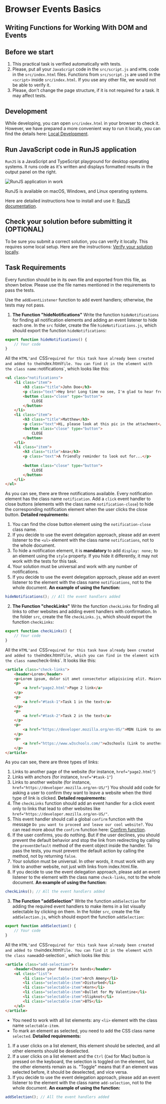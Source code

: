 # Browser Events Basics

## Writing Functions for Working With DOM and Events

## Before we start

1. This practical task is verified automatically with tests. 
2. Please, put all your `JavaScript` code in the `src/script.js` and `HTML` code in the `src/index.html` files. Functions from `src/script.js` are used in the `<script>` inside `src/index.html`. If you use any other file, we would not be able to verify it.
3. Please, don't change the page structure, if it is not required for a task. It may affect tests.

## Development

While developing, you can open `src/index.html` in your browser to check it. However, we have prepared a more convenient way to run it locally, you can find the details here: [Local Development](https://gitlab.com/gap-bs-front-end-autocode-documents/autocode-documents/-/blob/main/docs/LocalDevelopment.md).

## Run JavaScript code in RunJS application

`RunJS` is a JavaScript and TypeScript playground for desktop operating systems. It runs code as it's written and displays formatted results in the output panel on the right.

![RunJS application in work](https://gitlab.com/gap-bs-front-end-autocode-documents/autocode-documents/-/raw/main/images/runjs-intro.png)

RunJS is available on macOS, Windows, and Linux operating systems.

Here are detailed instructions how to install and use it: [RunJS documentation](https://runjs.app/docs).

## Check your solution before submitting it (OPTIONAL)
To be sure you submit a correct solution, you can verify it locally. This requires some local setup. Here are the instructions: [Verify your solution locally](https://gitlab.com/gap-bs-front-end-autocode-documents/autocode-documents/-/blob/main/docs/VerifySolutionLocally.md).

## Task Requirements

Every function should be in its own file and exported from this file, as shown below. Please use the file names mentioned in the requirements to pass the tests.

Use the `addEventListener` function to add event handlers; otherwise, the tests may not pass.

1. **The Function "hideNotifications"**
Write the function `hideNotifications` for finding all notification elements and adding an event listener to hide each one.
In the `src` folder, create the file `hideNotifications.js`, which should export the function `hideNotifications`:
```js
export function hideNotifications() {
    // Your code
}
```
All the `HTML'and `CSS` required for this task have already been created and added to the `index.html` file. You can find it in the element with the class name: `notifications`, which looks like this:
```html
<ul class="notifications">
    <li class="item">
        <h3 class="title">John Doe</h3>
        <p class="text">Hey bro! Long time no see, I'm glad to hear from you!</p>
        <button class="close" type="button">
            CLOSE
        </button>
    </li>
    <li class="item">
        <h3 class="title">Matthew</h3>
        <p class="text">Hi, please look at this pic in the attachment</p>
        <button class="close" type="button">
            CLOSE
        </button>
    </li>
    <li class="item">
        <h3 class="title">Ana</h3>
        <p class="text">A friendly reminder to look out for...</p>
        
        <button class="close" type="button">
            CLOSE
        </button>
    </li>
</ul>
```
As you can see, there are three notifications available. 
Every notification element has the class name `notification`.
Add a `click` event handler to close buttons (elements with the class name `notification-close`) to hide the corresponding notification element when the user clicks the close button.
**Detailed requirements:**
1. You can find the close button element using the `notification-close` class name.
2. If you decide to use the event delegation approach, please add an event listener to the `<ul>` element with the class name `notifications`, not to the whole document.
3. To hide a notification element, it is **mandatory** to add `display: none;` to an element using the `style` property. If you hide it differently, it may not work with the tests for this task.
4. Your solution must be universal and work with any number of notifications.
4. If you decide to use the event delegation approach, please add an event listener to the element with the class name `notifications`, not to the whole document.
**An example of using the function:**
```js
hideNotifications(); // All the event handlers added
```
2. **The Function "checkLinks"**
Write the function `checkLinks` for finding all links to other websites and adding event handlers with confirmation.
In the folder `src`, create the file `checkLinks.js`, which should export the function `checkLinks`:
```js
export function checkLinks() {
    // Your code
}
```
All the `HTML'and `CSS` required for this task have already been created and added to the `index.html` file, which you can find in the element with the class name `check-links`. It looks like this:
```html
<article class="check-links">
    <header>Lorem</header>
    <p>Lorem ipsum, dolor sit amet consectetur adipisicing elit. Maiores ullam accusamus sit sint. Reiciendis, nam necessitatibus? Officiis pariatur dolorem reprehenderit, est aliquid voluptatum quaerat, distinctio neque veritatis vel natus vero!</p>
    <p>
        <a href="page2.html">Page 2 link</a>
    </p>
    <p>
        <a href="#task-1">Task 1 in the text</a>
    </p>
    <p>
        <a href="#task-2">Task 2 in the text</a>
    </p>
    <p>
        <a href="https://developer.mozilla.org/en-US/">MDN (Link to another website)</a>
    </p>
    <p>
        <a href="https://www.w3schools.com/">w3schools (Link to another website)</a>
    </p>
</article>
```
As you can see, there are three types of links:
1. Links to another page of the website (for instance, `href="page2.html"`)
2. Links with anchors (for instance, `href="#task-1"`)
3. Links to another website (for instance, `href="https://developer.mozilla.org/en-US/"`)
You should add code for asking a user to confirm they want to leave a website when the third type of link is clicked.
**Detailed requirements:**
1. The `checkLinks` function should add an event handler for a click event only to links that lead to other websites like `href="https://developer.mozilla.org/en-US/"`.
2. This event handler should call a global `confirm` function with the message `Do you want to proceed and leave our cool website?`. You can read more about the `confirm` function here: [Confirm function](https://javascript.info/alert-prompt-confirm#confirm).
3. If the user confirms, you do nothing. But if the user declines, you should prevent the default behavior and stop the link from redirecting by calling the `preventDefault` method of the event object inside the handler. To pass the tests, you must prevent the default action by calling the method, not by returning `false`. 
4. Your solution must be universal. In other words, it must work with any link to another website, not just with links from index.html.file.
5. If you decide to use the event delegation approach, please add an event listener to the element with the class name `check-links`, not to the whole document.
**An example of using the function:**
```js
checkLinks(); // All the event handlers added
```
3. **The Function "addSelection"**
Write the function `addSelection` for adding the required event handlers to make items in a list visually selectable by clicking on them.
In the folder `src`, create the file `addSelection.js`, which should export the function `addSelection`:
```js
export function addSelection() {
    // Your code
}
```
All the `HTML'and `CSS` required for this task have already been created and added to the `index.html` file. You can find it in the element with the class name `add-selection`, which looks like this:
```html
<article class="add-selection">
    <header>Choose your favourite bands</header>
    <ul class="list">
        <li class="selectable-item">Arch Ameny</li>
        <li class="selectable-item">Disturbed</li>
        <li class="selectable-item">Korn</li>
        <li class="selectable-item">Bullet for My Valentine</li>
        <li class="selectable-item">Slipknot</li>
        <li class="selectable-item">BTS</li>
    </ul>
</article>
```
- You need to work with all list elements: any `<li>` element with the class name `selectable-item`.
- To mark an element as selected, you need to add the CSS class name `selected`.
**Detailed requirements:**
1. If a user clicks on a list element, this element should be selected, and all other elements should be deselected.
2. If a user clicks on a list element and the `Ctrl` (`Cmd` for Mac) button is pressed on the keyboard, the selection is toggled on the element, but the other elements remain as is. "Toggle" means that if an element was selected before, it should be deselected, and vice versa.
3. If you decide to use the event delegation approach, please add an event listener to the element with the class name `add-selection`, not to the whole document.
**An example of using the function:**
```js
addSelection(); // All the event handlers added
```

